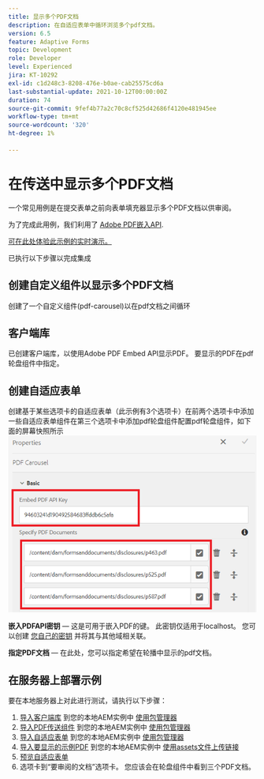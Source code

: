 ```yaml
---
title: 显示多个PDF文档
description: 在自适应表单中循环浏览多个pdf文档。
version: 6.5
feature: Adaptive Forms
topic: Development
role: Developer
level: Experienced
jira: KT-10292
exl-id: c1d248c3-8208-476e-b0ae-cab25575cd6a
last-substantial-update: 2021-10-12T00:00:00Z
duration: 74
source-git-commit: 9fef4b77a2c70c8cf525d42686f4120e481945ee
workflow-type: tm+mt
source-wordcount: '320'
ht-degree: 1%

---
```


# 在传送中显示多个PDF文档

一个常见用例是在提交表单之前向表单填充器显示多个PDF文档以供审阅。

为了完成此用例，我们利用了 [Adobe PDF嵌入API](https://www.adobe.io/apis/documentcloud/dcsdk/pdf-embed.html).

[可在此处体验此示例的实时演示。](https://forms.enablementadobe.com/content/dam/formsanddocuments/wefinancecreditcard/jcr:content?wcmmode=disabled)

已执行以下步骤以完成集成

## 创建自定义组件以显示多个PDF文档

创建了一个自定义组件(pdf-carousel)以在pdf文档之间循环

## 客户端库

已创建客户端库，以使用Adobe PDF Embed API显示PDF。 要显示的PDF在pdf轮盘组件中指定。

## 创建自适应表单

创建基于某些选项卡的自适应表单（此示例有3个选项卡）在前两个选项卡中添加一些自适应表单组件在第三个选项卡中添加pdf轮盘组件配置pdf轮盘组件，如下面的屏幕快照所示
![pdf-carousel](assets/pdf-carousel-af-component.png)

**嵌入PDFAPI密钥**  — 这是可用于嵌入PDF的键。 此密钥仅适用于localhost。 您可以创建 [您自己的密钥](https://www.adobe.io/apis/documentcloud/dcsdk/pdf-embed.html) 并将其与其他域相关联。

**指定PDF文档**  — 在此处，您可以指定希望在轮播中显示的pdf文档。


## 在服务器上部署示例

要在本地服务器上对此进行测试，请执行以下步骤：

1. [导入客户端库](assets/pdf-carousel-client-lib.zip) 到您的本地AEM实例中 [使用包管理器](http://localhost:4502/crx/packmgr/index.jsp)
1. [导入PDF传送组件](assets/pdf-carousel-component.zip) 到您的本地AEM实例中 [使用包管理器](http://localhost:4502/crx/packmgr/index.jsp)
1. [导入自适应表单](assets/adaptive-form-pdf-carousel.zip) 到您的本地AEM实例中 [使用包管理器](http://localhost:4502/crx/packmgr/index.jsp)
1. [导入要显示的示例PDF](assets/pdf-carousel-sample-documents.zip) 到您的本地AEM实例中 [使用assets文件上传链接](http://localhost:4502/assets.html/content/dam)
1. [预览自适应表单](http://localhost:4502/content/dam/formsanddocuments/wefinancecreditcard/jcr:content?wcmmode=disabled)
1. 选项卡到“要审阅的文档”选项卡。 您应该会在轮盘组件中看到三个PDF文档。
